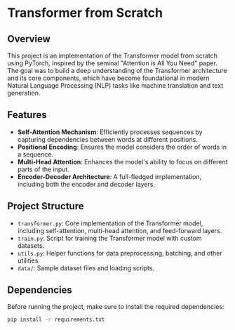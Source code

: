 # Transformer from Scratch

## Overview

This project is an implementation of the Transformer model from scratch using PyTorch, inspired by the seminal "Attention is All You Need" paper. The goal was to build a deep understanding of the Transformer architecture and its core components, which have become foundational in modern Natural Language Processing (NLP) tasks like machine translation and text generation.

## Features
- **Self-Attention Mechanism**: Efficiently processes sequences by capturing dependencies between words at different positions.
- **Positional Encoding**: Ensures the model considers the order of words in a sequence.
- **Multi-Head Attention**: Enhances the model's ability to focus on different parts of the input.
- **Encoder-Decoder Architecture**: A full-fledged implementation, including both the encoder and decoder layers.

## Project Structure
- `transformer.py`: Core implementation of the Transformer model, including self-attention, multi-head attention, and feed-forward layers.
- `train.py`: Script for training the Transformer model with custom datasets.
- `utils.py`: Helper functions for data preprocessing, batching, and other utilities.
- `data/`: Sample dataset files and loading scripts.

## Dependencies

Before running the project, make sure to install the required dependencies:

```bash
pip install -r requirements.txt
